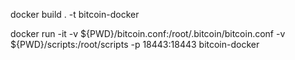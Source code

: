 docker build . -t bitcoin-docker

docker run -it -v ${PWD}/bitcoin.conf:/root/.bitcoin/bitcoin.conf -v ${PWD}/scripts:/root/scripts -p 18443:18443 bitcoin-docker

